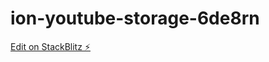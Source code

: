 # ion-youtube-storage-6de8rn

[Edit on StackBlitz ⚡️](https://stackblitz.com/edit/ion-youtube-storage-6de8rn)